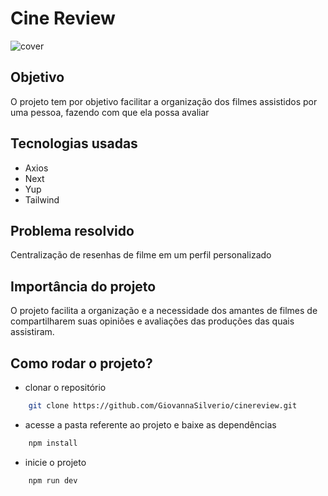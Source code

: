 # Cine Review

![cover]("/img/hero-cover.png")

## Objetivo
O projeto tem por objetivo facilitar a organização dos filmes assistidos por uma pessoa, fazendo com que ela possa avaliar

## Tecnologias usadas
- Axios
- Next
- Yup
- Tailwind

##  Problema resolvido
Centralização de resenhas de filme em um perfil personalizado 

## Importância do projeto
O projeto facilita a organização e a necessidade dos amantes de filmes de compartilharem suas opiniões e avaliações das produções das quais assistiram.

## Como rodar o projeto?
- clonar o repositório
```bash
    git clone https://github.com/GiovannaSilverio/cinereview.git
```

- acesse a pasta referente ao projeto e baixe as dependências
```bash
    npm install
```

- inicie o projeto
```bash
    npm run dev
```

